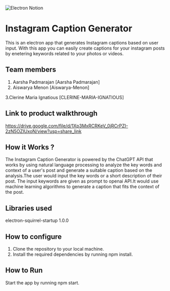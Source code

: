 ![Electron Notion](https://user-images.githubusercontent.com/64391274/235363274-375ce61c-721f-4543-a150-1b99525d54ac.png)


# Instagram Caption Generator
This is an electron app that generates Instagram captions based on user input.
With this app you can easily create captions for your instagram posts by enetering keywords related to your photos or videos.
## Team members
1. Aarsha Padmarajan [Aarsha Padmarajan]
2. Aiswarya Menon [Aiswarya-Menon]

 3.Clerine Maria Ignatious [CLERINE-MARIA-IGNATIOUS]
## Link to product walkthrough
https://drive.google.com/file/d/1Xp3MxRCRKeV_0jRCrPZI-2zN5OZIUxoN/view?usp=share_link
## How it Works ?
The Instagram Caption Generator is powered by the ChatGPT API that works by using natural language processing to analyze the key words and context of a user's post and generate a suitable caption based on the analysis.The user would input the key words or a short description of their post. The input keywords are given as prompt to openai API.It would use machine learning algorithms to generate a caption that fits the context of the post.

## Libraries used
electron-squirrel-startup 1.0.0
## How to configure
1. Clone the repository to your local machine.
2. Install the required dependencies by running npm install.
## How to Run
Start the app by running npm start.
